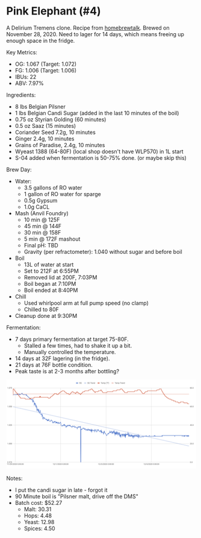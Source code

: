 # Pink Elephant (#4)

A Delirium Tremens clone.
Recipe from [homebrewtalk](https://www.homebrewtalk.com/threads/pink-elephant-delirium-tremens-clone.112957/).
Brewed on November 28, 2020. Need to lager for 14 days, which means freeing
up enough space in the fridge.

Key Metrics:

 * OG: 1.067 (Target: 1.072)
 * FG: 1.006 (Target: 1.006)
 * IBUs: 22
 * ABV: 7.97%

Ingredients:

 * 8 lbs Belgian Pilsner
 * 1 lbs Belgian Candi Sugar (added in the last 10 minutes of the boil)
 * 0.75 oz Styrian Golding (60 minutes)
 * 0.5 oz Saaz (15 minutes)
 * Coriander Seed 7.2g, 10 minutes
 * Ginger 2.4g, 10 minutes
 * Grains of Paradise, 2.4g, 10 minutes
 * Wyeast 1388 (64-80F) (local shop doesn't have WLP570) in 1L start
 * S-04 added when fermentation is 50-75% done. (or maybe skip this)

Brew Day:

 * Water:
   * 3.5 gallons of RO water
   * 1 gallon of RO water for sparge
   * 0.5g Gypsum
   * 1.0g CaCL
 * Mash (Anvil Foundry)
   * 10 min @ 125F
   * 45 min @ 144F
   * 30 min @ 158F
   * 5 min @ 172F mashout
   * Final pH: TBD
   * Gravity (per refractometer): 1.040 without sugar and before boil
 * Boil
   * 13L of water at start
   * Set to 212F at 6:55PM
   * Removed lid at 200F, 7:03PM
   * Boil began at 7:10PM
   * Boil ended at 8:40PM
 * Chill
   * Used whirlpool arm at full pump speed (no clamp)
   * Chilled to 80F
 * Cleanup done at 9:30PM

Fermentation:

 * 7 days primary fermentation at target 75-80F.
   * Stalled a few times, had to shake it up a bit.
   * Manually controlled the temperature.
 * 14 days at 32F lagering (in the fridge).
 * 21 days at 76F bottle condition.
 * Peak taste is at 2-3 months after bottling?

![plot](https://raw.githubusercontent.com/mikeferguson/brewing/main/brewlog/004-plot.png)

Notes:

 * I put the candi sugar in late - forgot it
 * 90 Minute boil is "Pilsner malt, drive off the DMS"
 * Batch cost: $52.27
   * Malt: 30.31
   * Hops: 4.48
   * Yeast: 12.98
   * Spices: 4.50
